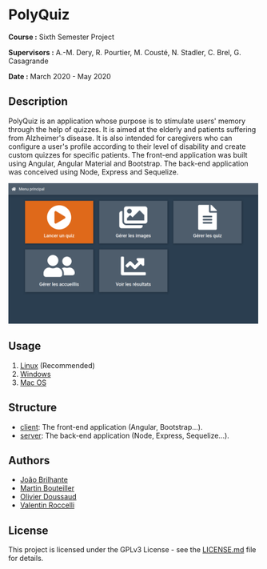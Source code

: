 # PolyQuiz

**Course :** Sixth Semester Project

**Supervisors :** A.-M. Dery, R. Pourtier, M. Cousté, N. Stadler, C. Brel, G. Casagrande

**Date :** March 2020 - May 2020

## Description

PolyQuiz is an application whose purpose is to stimulate users' memory through the help of quizzes. It is aimed at the elderly and patients suffering from Alzheimer's disease. It is also intended for caregivers who can configure a user's profile according to their level of disability and create custom quizzes for specific patients. The front-end application was built using Angular, Angular Material and Bootstrap. The back-end application was conceived using Node, Express and Sequelize.

<img src="docs/images/polyquiz-client.png" width="500" alt="PolyQuiz client"/>

## Usage

1. [Linux](docs/linux) (Recommended)
2. [Windows](docs/windows)
3. [Mac OS](https://youtu.be/dQw4w9WgXcQ)

## Structure

- [client](client): The front-end application (Angular, Bootstrap...).
- [server](server): The back-end application (Node, Express, Sequelize...).

## Authors

- [João Brilhante](https://github.com/JoaoBrlt)
- [Martin Bouteiller](https://github.com/mbouteiller)
- [Olivier Doussaud](https://github.com/Dawwen)
- [Valentin Roccelli](https://github.com/RoccelliV)

## License

This project is licensed under the GPLv3 License - see the [LICENSE.md](LICENSE.md) file for details.